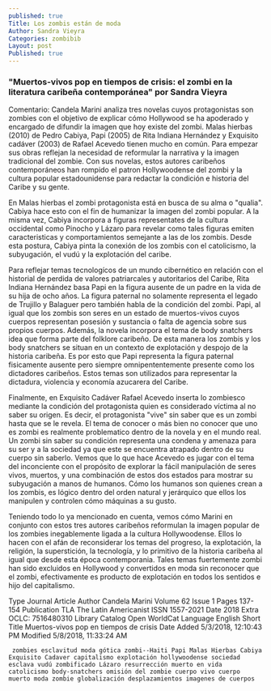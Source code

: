 ```yaml
---
published: true
Title: Los zombis están de moda
Author: Sandra Vieyra
Categories: zombibib
Layout: post
Published: true
---
```

### "Muertos-vivos pop en tiempos de crisis: el zombi en la literatura caribeña contemporánea" por Sandra Vieyra

Comentario: Candela Marini analiza tres novelas cuyos protagonistas son zombies con el objetivo de explicar cómo Hollywood se ha apoderado y encargado de difundir la imagen que hoy existe del zombi.
Malas hierbas (2010) de Pedro Cabiya, Papi (2005) de Rita Indiana Hernández y Exquisito cadáver (2003) de Rafael Acevedo tienen mucho en común. Para empezar sus obras reflejan la necesidad de reformular la narrativa y la imagen tradicional del zombie. Con sus novelas, estos autores caribeños contemporáneos han rompido el patron Hollywoodense del zombi y la cultura popular estadounidense para redactar la condición e historia del Caribe y su gente.
 
En Malas hierbas el zombi protagonista está en busca de su alma o "qualia". Cabiya hace esto con el fin de humanizar la imagen del zombi popular. A la misma vez, Cabiya incorpora a figuras representates de la cultura occidental como Pinocho y Lázaro para revelar como tales figuras emiten caracteristicas y comportamientos semejante a las de los zombis. Desde esta postura, Cabiya pinta la conexión de los zombis con el catolicismo, la subyugación, el vudú y la explotación del caribe.

 
Para reflejar temas tecnologícos de un mundo cibernético en relación con el historial de perdida de valores patriarcales y autoritarios del Caribe, Rita Indiana Hernández basa Papi en la figura ausente de un padre en la vida de su hija de ocho años. La figura paternal no solamente representa el legado de Trujillo y Balaguer pero también habla de la condición del zombi. Papi, al igual que los zombis son seres en un estado de muertos-vivos cuyos cuerpos representan posesión y sustancia o falta de agencia sobre sus propios cuerpos. Además, la novela incorpora el tema de body snatchers idea que forma parte del folklore caribeño. De esta manera los zombis y los body snatchers se situan en un contexto de explotación y despojo de la historia caribeña. Es por esto que Papi representa la figura paternal fisicamente ausente pero siempre omnipententemente presente como los dictadores caribeños. Estos temas son utilizados para representar la dictadura, violencia y economía azucarera del Caribe.

 
Finalmente, en Exquisito Cadáver Rafael Acevedo inserta lo zombiesco mediante la condición del protagonista quien es considerado víctima al no saber su origen. Es decir, el protagonista "vive" sin saber que es un zombi hasta que se le revela.
El tema de conocer o más bien no conocer que uno es zombi es realmente problematico dentro de la novela y en el mundo real. Un zombi sin saber su condición representa una condena y amenaza para su ser y a la sociedad ya que este se encuentra atrapado dentro de su cuerpo sin saberlo.
Vemos que lo que hace Acevedo es jugar con el tema del inconciente con el propósito de explorar la fácil manipulación de seres vivos, muertos, y una combinación de estos dos estados para mostrar su subyugación a manos de humanos. Cómo los humanos son quienes crean a los zombis, es lógico dentro del orden natural y jerárquico que ellos los manipulen y controlen cómo máquinas a su gusto.

Teniendo todo lo ya mencionado en cuenta, vemos cómo Marini en conjunto con estos tres autores caribeños reformulan la imagen popular de los zombies inegablemente ligada a la cultura Hollywoodense. Ellos lo hacen con el afán de reconsiderar los temas del progreso, la explotación, la religión, la superstición, la tecnología, y lo primitivo de la historia caribeña al igual que desde esta época contemporania. Tales temas fuertemente zombi han sido excluidos en Hollywood y convertidos en moda sin reconocer que el zombi, efectivamente es producto de explotación en todos los sentidos e hijo del capitalismo.

Type 	Journal Article
Author 	Candela Marini
Volume 	62
Issue 	1
Pages 	137-154
Publication 	TLA The Latin Americanist
ISSN 	1557-2021
Date 	2018
Extra 	OCLC: 7516480310
Library Catalog 	Open WorldCat
Language 	English
Short Title 	Muertos-vivos pop en tiempos de crisis
Date Added 	5/3/2018, 12:10:43 PM
Modified 	5/8/2018, 11:33:24 AM

     zombies esclavitud moda gótica zombi--Haiti Papi Malas Hierbas Cabiya Exquisito Cadaver capitalismo explotación hollywoodense sociedad esclava vudú zombificado Lázaro resurrección muerto en vida catolicismo body-snatchers omisión del zombie cuerpo vivo cuerpo muerto moda zombie globalización desplazamientos imagenes de cuerpos
